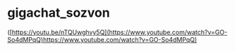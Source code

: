 # gigachat_sozvon

([https://youtu.be/nTQUwghvy5Q](https://www.youtube.com/watch?v=GO-So4dMPqQ)https://www.youtube.com/watch?v=GO-So4dMPqQ)
